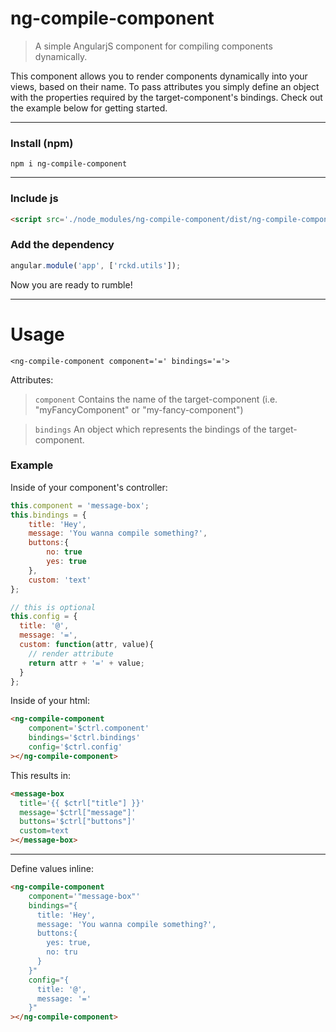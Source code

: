 # ng-compile-component
> A simple AngularjS component for compiling components dynamically.

This component allows you to render components dynamically into your views, based on their name. To pass attributes you simply define an object with the properties required by the target-component's bindings. Check out the example below for getting started.

---

### Install (npm)
```shell
npm i ng-compile-component
```

---

### Include js
```html
<script src='./node_modules/ng-compile-component/dist/ng-compile-component.min.js'></script>
```

### Add the dependency
```javascript
angular.module('app', ['rckd.utils']);
```
Now you are ready to rumble!

---
# Usage
`<ng-compile-component component='=' bindings='='>`

Attributes:

> `component`
> Contains the name of the target-component (i.e. "myFancyComponent" or "my-fancy-component")

> `bindings`
> An object which represents the bindings of the target-component.

### Example

Inside of your component's controller:
```javascript
this.component = 'message-box';
this.bindings = {
    title: 'Hey',
    message: 'You wanna compile something?',
    buttons:{
        no: true
        yes: true
    },
    custom: 'text'
};

// this is optional
this.config = {
  title: '@',
  message: '=',
  custom: function(attr, value){
    // render attribute
    return attr + '=' + value;
  }
};
```

Inside of your html:
```html
<ng-compile-component
    component='$ctrl.component'
    bindings='$ctrl.bindings'
    config='$ctrl.config'
></ng-compile-component>
```

This results in:
```html
<message-box
  title='{{ $ctrl["title"] }}'
  message='$ctrl["message"]'
  buttons='$ctrl["buttons"]'
  custom=text
></message-box>
```
---

Define values inline:
```html
<ng-compile-component
    component='"message-box"'
    bindings="{
      title: 'Hey',
      message: 'You wanna compile something?',
      buttons:{
        yes: true,
        no: tru
      }
    }"
    config="{
      title: '@',
      message: '='
    }"
></ng-compile-component>
```
